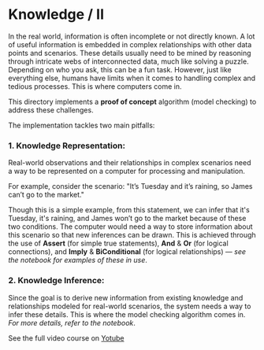 
# Knowledge / II

In the real world, information is often incomplete or not directly known. A lot of useful information is embedded in complex relationships with other data points and scenarios. These details usually need to be mined by reasoning through intricate webs of interconnected data, much like solving a puzzle. Depending on who you ask, this can be a fun task. However, just like everything else, humans have limits when it comes to handling complex and tedious processes. This is where computers come in.

This directory implements a **proof of concept** algorithm (model checking) to address these challenges.

The implementation tackles two main pitfalls:

### 1. Knowledge Representation:
Real-world observations and their relationships in complex scenarios need a way to be represented on a computer for processing and manipulation.

For example, consider the scenario: "It’s Tuesday and it’s raining, so James can’t go to the market."

Though this is a simple example, from this statement, we can infer that it's Tuesday, it's raining, and James won’t go to the market because of these two conditions. The computer would need a way to store information about this scenario so that new inferences can be drawn. This is achieved through the use of **Assert** (for simple true statements), **And** & **Or** (for logical connections), and **Imply** & **BiConditional** (for logical relationships) — _see the notebook for examples of these in use_.

### 2. Knowledge Inference:
Since the goal is to derive new information from existing knowledge and relationships modeled for real-world scenarios, the system needs a way to infer these details. This is where the model checking algorithm comes in. _For more details, refer to the notebook_.

See the full video course on [Yotube](https://www.youtube.com/watch?v=HWQLez87vqM&list=PLhQjrBD2T381PopUTYtMSstgk-hsTGkVm&index=3&t=16s&pp=iAQB)
